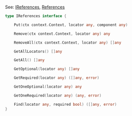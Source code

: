 
See: [IReferences](../../../toolkit_api/golang/commons/refer/ireferences/), [References](../../../toolkit_api/golang/commons/refer/references/)

```go
type IReferences interface {

	Put(ctx context.Context, locator any, component any)

	Remove(ctx context.Context, locator any) any

	RemoveAll(ctx context.Context, locator any) []any

	GetAllLocators() []any

	GetAll() []any

	GetOptional(locator any) []any

	GetRequired(locator any) ([]any, error)

	GetOneOptional(locator any) any

	GetOneRequired(locator any) (any, error)

	Find(locator any, required bool) ([]any, error)
}
```

